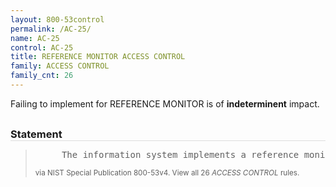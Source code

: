 ```yaml
---
layout: 800-53control
permalink: /AC-25/
name: AC-25
control: AC-25
title: REFERENCE MONITOR ACCESS CONTROL
family: ACCESS CONTROL
family_cnt: 26
---
```

<p class="text-">Failing to implement for REFERENCE MONITOR is of <b>indeterminent</b> impact.</p>

<h3 style="border-bottom:1px solid #ddd;margin:30px 0 8px 0;">Statement</h3>
<blockquote>
<pre>     The information system implements a reference monitor for [Assignment: organization-defined access control policies] that is tamperproof, always invoked, and small enough to be subject to analysis and testing, the completeness of which can be assured. 
</pre>
<p><small>via NIST Special Publication 800-53v4. View all 26 <i>ACCESS CONTROL</i> rules. <a href="/cce/ssg/group/$Group_id"><span class="glyphicon glyphicon-link"></span></a> </small></p>
</blockquote>

